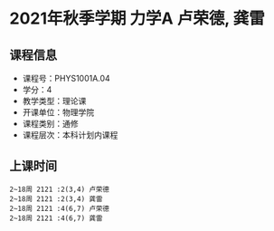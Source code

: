 # 2021年秋季学期 力学A 卢荣德, 龚雷






## 课程信息

- 课程号：PHYS1001A.04
- 学分：4
- 教学类型：理论课
- 开课单位：物理学院
- 课程类别：通修
- 课程层次：本科计划内课程

## 上课时间

```
2~18周 2121 :2(3,4) 卢荣德
2~18周 2121 :2(3,4) 龚雷
2~18周 2121 :4(6,7) 卢荣德
2~18周 2121 :4(6,7) 龚雷
```

